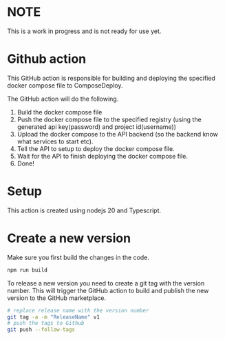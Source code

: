 # NOTE
This is a work in progress and is not ready for use yet.

# Github action
This GitHub action is responsible for building and deploying the specified docker compose file to ComposeDeploy.

The GitHub action will do the following.
1. Build the docker compose file
2. Push the docker compose file to the specified registry (using the generated api key(password) and project id(username))
3. Upload the docker compose to the API backend (so the backend know what services to start etc).
4. Tell the API to setup to deploy the docker compose file.
5. Wait for the API to finish deploying the docker compose file.
6. Done!

# Setup
This action is created using nodejs 20 and Typescript.

# Create a new version
Make sure you first build the changes in the code.
```bash
npm run build
```

To release a new version you need to create a git tag with the version number. This will trigger the GitHub action to build and publish the new version to the GitHub marketplace.
```bash
# replace release name with the version number
git tag -a -m "ReleaseName" v1
# push the tags to Github
git push --follow-tags
```